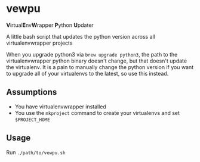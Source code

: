 # vewpu
**V**irtual**E**nv**W**rapper **P**ython **U**pdater

A little bash script that updates the python version across all virtualenvwrapper projects

When you upgrade python3 via `brew upgrade python3`, the path to the virtualenvwrapper python binary doesn't change, but that doesn't update the virtualenv. It is a pain to manually change the python version if you want to upgrade all of your virtualenvs to the latest, so use this instead.


## Assumptions
* You have virtualenvwrapper installed
* You use the `mkproject` command to create your virtualenvs and set `$PROJECT_HOME`


## Usage
Run
`./path/to/vewpu.sh`
